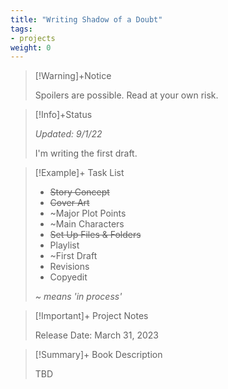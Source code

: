 ```yaml
---
title: "Writing Shadow of a Doubt"
tags:
- projects
weight: 0
---
```


>[!Warning]+Notice
>
> Spoilers are possible. Read at your own risk.


> [!Info]+Status
>
>*Updated: 9/1/22*
>
 >I'm writing the first draft.

>[!Example]+ Task List
>
> * ~~Story Concept~~
> * ~~Cover Art~~
> * ~Major Plot Points
> * ~Main Characters
> * ~~Set Up Files & Folders~~
> * Playlist
> * ~First Draft
> * Revisions
> * Copyedit
> 
>  
>  _~ means 'in process'_

>[!Important]+ Project Notes
>
>
>  Release Date: March 31, 2023

>[!Summary]+ Book Description
> 
> TBD
